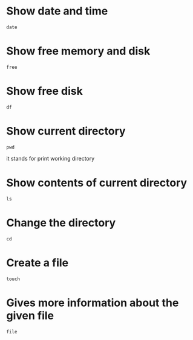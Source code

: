 # Show date and time
```
date
```

# Show free memory and disk
```
free
```

# Show free disk
```
df
```

# Show current directory
```
pwd
```
it stands for print working directory

# Show contents of current directory
```
ls
```

# Change the directory
```
cd
```

# Create a file
```
touch
```

# Gives more information about the given file
```
file
```





